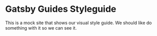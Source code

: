 # Gatsby Guides Styleguide
This is a mock site that shows our visual style guide. We should like do something with it so we can see it.
